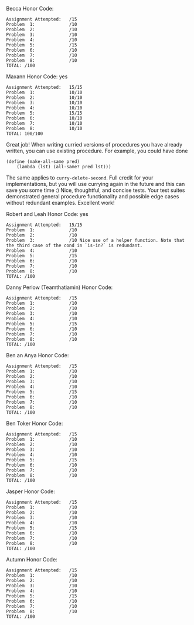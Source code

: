 Becca
Honor Code: 
```
Assignment Attempted:   /15
Problem  1:             /10
Problem  2:             /10
Problem  3:             /10
Problem  4:             /10
Problem  5:             /15
Problem  6:             /10
Problem  7:             /10
Problem  8:             /10
TOTAL: /100
```

Maxann
Honor Code: yes
```
Assignment Attempted:   15/15
Problem  1:             10/10
Problem  2:             10/10
Problem  3:             10/10
Problem  4:             10/10
Problem  5:             15/15
Problem  6:             10/10
Problem  7:             10/10
Problem  8:             10/10
TOTAL: 100/100
```

Great job! When writing curried versions of procedures you have already written, you can use existing procedure. For example, you could have done 
```
(define (make-all-same pred)
	(lambda (lst) (all-same? pred lst)))
```
The same applies to `curry-delete-second`. Full credit for your implementations, but you will use currying again in the future and this can save you some time :)
Nice, thoughtful, and concise tests. Your test suites demonstrated general procedure functionality and possible edge cases without redundant examples. Excellent work!

Robert and Leah
Honor Code: yes
```
Assignment Attempted:   15/15
Problem  1:             /10
Problem  2:             /10
Problem  3:             /10 Nice use of a helper function. Note that the third case of the cond in `is-in?` is redundant.
Problem  4:             /10
Problem  5:             /15
Problem  6:             /10
Problem  7:             /10
Problem  8:             /10
TOTAL: /100
```

Danny Perlow (Teamthatiamin)
Honor Code: 
```
Assignment Attempted:   /15
Problem  1:             /10
Problem  2:             /10
Problem  3:             /10
Problem  4:             /10
Problem  5:             /15
Problem  6:             /10
Problem  7:             /10
Problem  8:             /10
TOTAL: /100
```

Ben an Anya
Honor Code: 
```
Assignment Attempted:   /15
Problem  1:             /10
Problem  2:             /10
Problem  3:             /10
Problem  4:             /10
Problem  5:             /15
Problem  6:             /10
Problem  7:             /10
Problem  8:             /10
TOTAL: /100
```

Ben Toker
Honor Code: 
```
Assignment Attempted:   /15
Problem  1:             /10
Problem  2:             /10
Problem  3:             /10
Problem  4:             /10
Problem  5:             /15
Problem  6:             /10
Problem  7:             /10
Problem  8:             /10
TOTAL: /100
```

Jasper
Honor Code: 
```
Assignment Attempted:   /15
Problem  1:             /10
Problem  2:             /10
Problem  3:             /10
Problem  4:             /10
Problem  5:             /15
Problem  6:             /10
Problem  7:             /10
Problem  8:             /10
TOTAL: /100
```

Autumn
Honor Code: 
```
Assignment Attempted:   /15
Problem  1:             /10
Problem  2:             /10
Problem  3:             /10
Problem  4:             /10
Problem  5:             /15
Problem  6:             /10
Problem  7:             /10
Problem  8:             /10
TOTAL: /100
```